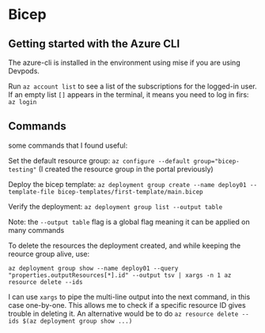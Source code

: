 # Bicep

## Getting started with the Azure CLI

The azure-cli is installed in the environment using mise if you are using Devpods.

Run `az account list` to see a list of the subscriptions for the logged-in user. If an empty list `[]` appears in the terminal, it means you need to log in firs: `az login`

## Commands

some commands that  I found useful:

Set the default resource group: `az configure --default group="bicep-testing"` (I created the resource group in the portal previously)

Deploy the bicep template: `az deployment group create --name deploy01 --template-file bicep-templates/first-template/main.bicep`

Verify the deployment: `az deployment group list --output table`

Note: the `--output table` flag is a global flag meaning it can be applied on many commands

To delete the resources the deployment created, and while keeping the reource group alive, use:

`az deployment group show --name deploy01 --query "properties.outputResources[*].id" --output tsv | xargs -n 1 az resource delete --ids`

I can use `xargs` to pipe the multi-line output into the next command, in this case one-by-one. This allows me to check if a specific resource ID gives trouble in deleting it. An alternative would be to do `az resource delete --ids $(az deployment group show ...)`
